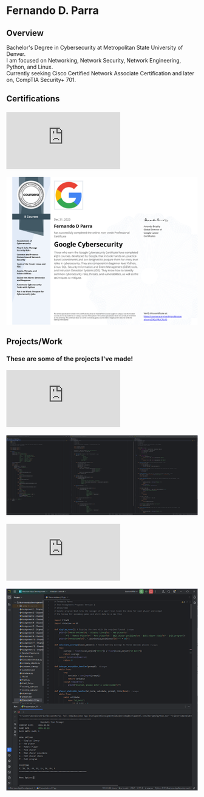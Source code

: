 # Fernando D. Parra

## Overview
Bachelor's Degree in Cybersecurity at Metropolitan State University of Denver.
<br>I am focused on Networking, Network Security, Network Engineering, Python, and Linux.
<br>Currently seeking Cisco Certified Network Associate Certification and later on, CompTIA Security+ 701.

## Certifications
<!-- Link to certifications -->
### ![Google Certifications](https://github.com/Fernando144ft/My-Work-Repo/blob/main/Google%20Cybersecurity/readme.md)
<!-- Certification Image -->
![Google Cybersecurity](https://github.com/Fernando144ft/My-Work-Repo/blob/main/Google%20Cybersecurity/Images/Google%20Cybersecurity.png)

## Projects/Work
### These are some of the projects I've made!
#### ![Python & Databases](https://github.com/Fernando144ft/My-Work-Repo/blob/main/Python/Python%20%26%20Databases/readme.md)
![Screenshot 2024-11-10 164905](https://github.com/Fernando144ft/My-Work-Repo/blob/main/Python/Images/Screenshot%202024-11-10%20164905.png)
#### ![Team Management Project](https://github.com/Fernando144ft/My-Work-Repo/blob/main/Python/Team%20Management%20Program/readme.md)
![Screenshot 2024-11-10 171023](https://github.com/Fernando144ft/My-Work-Repo/blob/main/Python/Images/Screenshot%202024-11-10%20171023.png)
